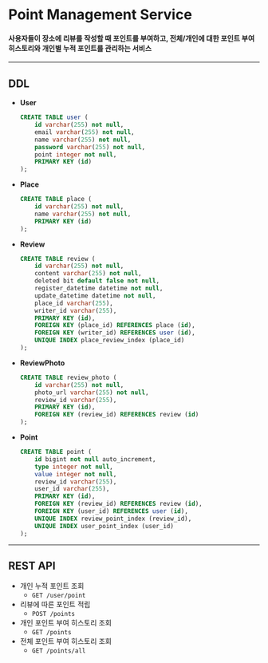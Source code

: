 # Point Management Service
#### 사용자들이 장소에 리뷰를 작성할 때 포인트를 부여하고, 전체/개인에 대한 포인트 부여 히스토리와 개인별 누적 포인트를 관리하는 서비스

---

## DDL
- **User**
    ```sql
    CREATE TABLE user (
        id varchar(255) not null,
        email varchar(255) not null,
        name varchar(255) not null,
        password varchar(255) not null,
        point integer not null,
        PRIMARY KEY (id)
    );
    ```
- **Place**
    ```sql
    CREATE TABLE place (
        id varchar(255) not null,
        name varchar(255) not null,
        PRIMARY KEY (id)
    );
    ```
- **Review**
    ```sql
    CREATE TABLE review (
        id varchar(255) not null,
        content varchar(255) not null,
        deleted bit default false not null,
        register_datetime datetime not null,
        update_datetime datetime not null,
        place_id varchar(255),
        writer_id varchar(255),
        PRIMARY KEY (id),
        FOREIGN KEY (place_id) REFERENCES place (id),
        FOREIGN KEY (writer_id) REFERENCES user (id),
        UNIQUE INDEX place_review_index (place_id)
    );
    ```
- **ReviewPhoto**
    ```sql
    CREATE TABLE review_photo (
        id varchar(255) not null,
        photo_url varchar(255) not null,
        review_id varchar(255),
        PRIMARY KEY (id),
        FOREIGN KEY (review_id) REFERENCES review (id)
    );
    ```
- **Point**
    ```sql
    CREATE TABLE point (
        id bigint not null auto_increment,
        type integer not null,
        value integer not null,
        review_id varchar(255),
        user_id varchar(255),
        PRIMARY KEY (id),
        FOREIGN KEY (review_id) REFERENCES review (id),
        FOREIGN KEY (user_id) REFERENCES user (id),
        UNIQUE INDEX review_point_index (review_id),
        UNIQUE INDEX user_point_index (user_id)
    );
    ```

---

## REST API
- 개인 누적 포인트 조회
    - ```GET /user/point```
- 리뷰에 따른 포인트 적립
    - ```POST /points```
- 개인 포인트 부여 히스토리 조회
    - ```GET /points```
- 전체 포인트 부여 히스토리 조회
    - ```GET /points/all```